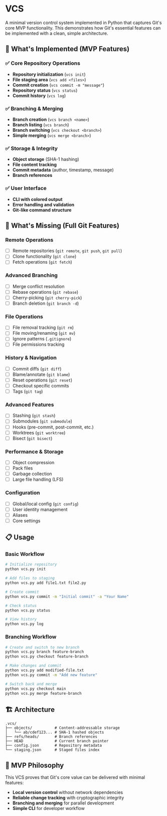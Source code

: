 # VCS

A minimal version control system implemented in Python that captures Git's core MVP functionality. This demonstrates how Git's essential features can be implemented with a clean, simple architecture.

## 🎯 What's Implemented (MVP Features)

### ✅ Core Repository Operations
- **Repository initialization** (`vcs init`)
- **File staging area** (`vcs add <files>`)
- **Commit creation** (`vcs commit -m "message"`)
- **Repository status** (`vcs status`)
- **Commit history** (`vcs log`)

### ✅ Branching & Merging
- **Branch creation** (`vcs branch <name>`)
- **Branch listing** (`vcs branch`)
- **Branch switching** (`vcs checkout <branch>`)
- **Simple merging** (`vcs merge <branch>`)

### ✅ Storage & Integrity
- **Object storage** (SHA-1 hashing)
- **File content tracking**
- **Commit metadata** (author, timestamp, message)
- **Branch references**

### ✅ User Interface
- **CLI with colored output**
- **Error handling and validation**
- **Git-like command structure**

## 🚧 What's Missing (Full Git Features)

### Remote Operations
- [ ] Remote repositories (`git remote`, `git push`, `git pull`)
- [ ] Clone functionality (`git clone`)
- [ ] Fetch operations (`git fetch`)

### Advanced Branching
- [ ] Merge conflict resolution
- [ ] Rebase operations (`git rebase`)
- [ ] Cherry-picking (`git cherry-pick`)
- [ ] Branch deletion (`git branch -d`)

### File Operations
- [ ] File removal tracking (`git rm`)
- [ ] File moving/renaming (`git mv`)
- [ ] Ignore patterns (`.gitignore`)
- [ ] File permissions tracking

### History & Navigation
- [ ] Commit diffs (`git diff`)
- [ ] Blame/annotate (`git blame`)
- [ ] Reset operations (`git reset`)
- [ ] Checkout specific commits
- [ ] Tags (`git tag`)

### Advanced Features
- [ ] Stashing (`git stash`)
- [ ] Submodules (`git submodule`)
- [ ] Hooks (pre-commit, post-commit, etc.)
- [ ] Worktrees (`git worktree`)
- [ ] Bisect (`git bisect`)

### Performance & Storage
- [ ] Object compression
- [ ] Pack files
- [ ] Garbage collection
- [ ] Large file handling (LFS)

### Configuration
- [ ] Global/local config (`git config`)
- [ ] User identity management
- [ ] Aliases
- [ ] Core settings

## 📋 Usage

### Basic Workflow
```bash
# Initialize repository
python vcs.py init

# Add files to staging
python vcs.py add file1.txt file2.py

# Create commit
python vcs.py commit -m "Initial commit" -a "Your Name"

# Check status
python vcs.py status

# View history
python vcs.py log
```

### Branching Workflow
```bash
# Create and switch to new branch
python vcs.py branch feature-branch
python vcs.py checkout feature-branch

# Make changes and commit
python vcs.py add modified-file.txt
python vcs.py commit -m "Add new feature"

# Switch back and merge
python vcs.py checkout main
python vcs.py merge feature-branch
```

## 🏗️ Architecture

```
.vcs/
├── objects/          # Content-addressable storage
│   └── ab/cdef123... # SHA-1 hashed objects
├── refs/heads/       # Branch references
├── HEAD              # Current branch pointer
├── config.json       # Repository metadata
└── staging.json      # Staged files index
```


## 🚀 MVP Philosophy

This VCS proves that Git's core value can be delivered with minimal features:
- **Local version control** without network dependencies
- **Reliable change tracking** with cryptographic integrity
- **Branching and merging** for parallel development
- **Simple CLI** for developer workflow
